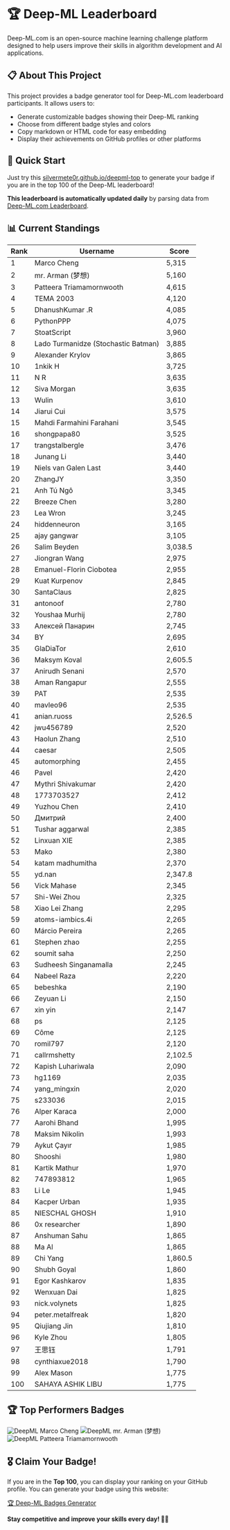 # 🏆 Deep-ML Leaderboard

Deep-ML.com is an open-source machine learning challenge platform designed to help users improve their skills in algorithm development and AI applications.  

## 📋 About This Project

This project provides a badge generator tool for Deep-ML.com leaderboard participants. It allows users to:
- Generate customizable badges showing their Deep-ML ranking
- Choose from different badge styles and colors
- Copy markdown or HTML code for easy embedding
- Display their achievements on GitHub profiles or other platforms

## 🚀 Quick Start

Just try this [silvermete0r.github.io/deepml-top](https://silvermete0r.github.io/deepml-top) to generate your badge if you are in the top 100 of the Deep-ML leaderboard!

**This leaderboard is automatically updated daily** by parsing data from [Deep-ML.com Leaderboard](https://www.deep-ml.com/leaderboard).  

## 📊 Current Standings  

<!-- LEADERBOARD_START -->
| Rank | Username | Score |
|------|---------|-------|
| 1 | Marco Cheng | 5,315 |
| 2 | mr. Arman (梦想) | 5,160 |
| 3 | Patteera Triamamornwooth | 4,615 |
| 4 | ТЕМА 2003 | 4,120 |
| 5 | DhanushKumar .R | 4,085 |
| 6 | PythonPPP | 4,075 |
| 7 | StoatScript | 3,960 |
| 8 | Lado Turmanidze (Stochastic Batman) | 3,885 |
| 9 | Alexander Krylov | 3,865 |
| 10 | 1nkik H | 3,725 |
| 11 | N R | 3,635 |
| 12 | Siva Morgan | 3,635 |
| 13 | Wulin | 3,610 |
| 14 | Jiarui Cui | 3,575 |
| 15 | Mahdi Farmahini Farahani | 3,545 |
| 16 | shongpapa80 | 3,525 |
| 17 | trangstalbergle | 3,476 |
| 18 | Junang Li | 3,440 |
| 19 | Niels van Galen Last | 3,440 |
| 20 | ZhangJY | 3,350 |
| 21 | Anh Tú Ngô | 3,345 |
| 22 | Breeze Chen | 3,280 |
| 23 | Lea Wron | 3,245 |
| 24 | hiddenneuron | 3,165 |
| 25 | ajay gangwar | 3,105 |
| 26 | Salim Beyden | 3,038.5 |
| 27 | Jiongran Wang | 2,975 |
| 28 | Emanuel-Florin Ciobotea | 2,955 |
| 29 | Kuat Kurpenov | 2,845 |
| 30 | SantaClaus | 2,825 |
| 31 | antonoof | 2,780 |
| 32 | Youshaa Murhij | 2,780 |
| 33 | Алексей Панарин | 2,745 |
| 34 | BY | 2,695 |
| 35 | GlaDiaTor | 2,610 |
| 36 | Maksym Koval | 2,605.5 |
| 37 | Anirudh Senani | 2,570 |
| 38 | Aman Rangapur | 2,555 |
| 39 | PAT | 2,535 |
| 40 | mavleo96 | 2,535 |
| 41 | anian.ruoss | 2,526.5 |
| 42 | jwu456789 | 2,520 |
| 43 | Haolun Zhang | 2,510 |
| 44 | caesar | 2,505 |
| 45 | automorphing | 2,455 |
| 46 | Pavel | 2,420 |
| 47 | Mythri Shivakumar | 2,420 |
| 48 | 1773703527 | 2,412 |
| 49 | Yuzhou Chen | 2,410 |
| 50 | Дмитрий | 2,400 |
| 51 | Tushar aggarwal | 2,385 |
| 52 | Linxuan XIE | 2,385 |
| 53 | Mako | 2,380 |
| 54 | katam madhumitha | 2,370 |
| 55 | yd.nan | 2,347.8 |
| 56 | Vick Mahase | 2,345 |
| 57 | Shi-Wei Zhou | 2,325 |
| 58 | Xiao Lei Zhang | 2,295 |
| 59 | atoms-iambics.4i | 2,265 |
| 60 | Márcio Pereira | 2,265 |
| 61 | Stephen zhao | 2,255 |
| 62 | soumit saha | 2,250 |
| 63 | Sudheesh Singanamalla | 2,245 |
| 64 | Nabeel Raza | 2,220 |
| 65 | bebeshka | 2,190 |
| 66 | Zeyuan Li | 2,150 |
| 67 | xin yin | 2,147 |
| 68 | ps | 2,125 |
| 69 | Côme | 2,125 |
| 70 | romil797 | 2,120 |
| 71 | callrmshetty | 2,102.5 |
| 72 | Kapish Luhariwala | 2,090 |
| 73 | hg1169 | 2,035 |
| 74 | yang_mingxin | 2,020 |
| 75 | s233036 | 2,015 |
| 76 | Alper Karaca | 2,000 |
| 77 | Aarohi Bhand | 1,995 |
| 78 | Maksim Nikolin | 1,993 |
| 79 | Aykut Çayır | 1,985 |
| 80 | Shooshi | 1,980 |
| 81 | Kartik Mathur | 1,970 |
| 82 | 747893812 | 1,965 |
| 83 | Li Le | 1,945 |
| 84 | Kacper Urban | 1,935 |
| 85 | NIESCHAL GHOSH | 1,910 |
| 86 | 0x researcher | 1,890 |
| 87 | Anshuman Sahu | 1,865 |
| 88 | Ma Al | 1,865 |
| 89 | Chi Yang | 1,860.5 |
| 90 | Shubh Goyal | 1,860 |
| 91 | Egor Kashkarov | 1,835 |
| 92 | Wenxuan Dai | 1,825 |
| 93 | nick.volynets | 1,825 |
| 94 | peter.metalfreak | 1,820 |
| 95 | Qiujiang Jin | 1,810 |
| 96 | Kyle Zhou | 1,805 |
| 97 | 王思钰 | 1,791 |
| 98 | cynthiaxue2018 | 1,790 |
| 99 | Alex Mason | 1,775 |
| 100 | SAHAYA ASHIK LIBU | 1,775 |
<!-- LEADERBOARD_END -->

## 🏆 Top Performers Badges

<!-- BADGES_START -->
![DeepML Marco Cheng](https://img.shields.io/badge/dynamic/json?url=https%3A%2F%2Fraw.githubusercontent.com%2Fsilvermete0r%2Fdeepml-top%2Fmain%2Fbadges.json&query=%24.4091c1a21900bd2c7d3f4e343acddda1.label&prefix=Rank%20&style=for-the-badge&label=%F0%9F%9A%80%20DeepML&color=blue&link=https%3A%2F%2Fwww.deep-ml.com%2Fleaderboard)
![DeepML mr. Arman (梦想)](https://img.shields.io/badge/dynamic/json?url=https%3A%2F%2Fraw.githubusercontent.com%2Fsilvermete0r%2Fdeepml-top%2Fmain%2Fbadges.json&query=%24.1247b1b5b9cd95e98d7ff7438207406f.label&prefix=Rank%20&style=for-the-badge&label=%F0%9F%9A%80%20DeepML&color=blue&link=https%3A%2F%2Fwww.deep-ml.com%2Fleaderboard)
![DeepML Patteera Triamamornwooth](https://img.shields.io/badge/dynamic/json?url=https%3A%2F%2Fraw.githubusercontent.com%2Fsilvermete0r%2Fdeepml-top%2Fmain%2Fbadges.json&query=%24.0eeb1bc570f4ebaca4c3c1d5794e9de9.label&prefix=Rank%20&style=for-the-badge&label=%F0%9F%9A%80%20DeepML&color=blue&link=https%3A%2F%2Fwww.deep-ml.com%2Fleaderboard)
<!-- BADGES_END -->

## 🎖 Claim Your Badge!  

If you are in the **Top 100**, you can display your ranking on your GitHub profile. You can generate your badge using this website:

[🏆 Deep-ML Badges Generator](https://silvermete0r.github.io/deepml-top/)

**Stay competitive and improve your skills every day! 🚀🔥**